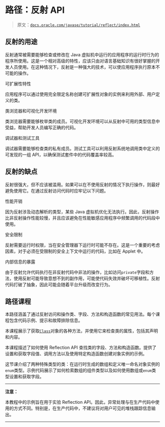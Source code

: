 # 路径：反射 API

> 原文：[`docs.oracle.com/javase/tutorial/reflect/index.html`](https://docs.oracle.com/javase/tutorial/reflect/index.html)

## 反射的用途

反射通常被需要能够检查或修改在 Java 虚拟机中运行的应用程序的运行时行为的程序所使用。这是一个相对高级的特性，应该只由对语言基础知识有很好掌握的开发人员使用。在这种情况下，反射是一种强大的技术，可以使应用程序执行原本不可能的操作。

可扩展性特性

应用程序可以通过使用完全限定名称创建可扩展性对象的实例来利用外部、用户定义的类。

类浏览器和可视化开发环境

类浏览器需要能够枚举类的成员。可视化开发环境可以从反射中可用的类型信息中受益，帮助开发人员编写正确的代码。

调试器和测试工具

调试器需要能够检查类的私有成员。测试工具可以利用反射系统地调用类中定义的可发现的一组 API，以确保测试套件中的代码覆盖率较高。

## 反射的缺点

反射很强大，但不应该被滥用。如果可以在不使用反射的情况下执行操作，则最好避免使用它。在通过反射访问代码时应牢记以下问题。

性能开销

因为反射涉及动态解析的类型，某些 Java 虚拟机优化无法执行。因此，反射操作比非反射操作性能较慢，并且应该避免在性能敏感应用程序中频繁调用的代码段中使用。

安全限制

反射需要运行时权限，当在安全管理器下运行时可能不存在。这是一个重要的考虑因素，对于必须在受限制的安全上下文中运行的代码，比如在 Applet 中。

内部信息的暴露

由于反射允许代码执行在非反射代码中非法的操作，比如访问`private`字段和方法，使用反射可能导致意想不到的副作用，可能使代码失效并破坏可移植性。反射代码打破了抽象，因此可能会随着平台升级而改变行为。

## 路径课程

本路径涵盖了通过反射访问和操作类、字段、方法和构造函数的常见用法。每个课程包含代码示例、提示和故障排除信息。



本课程展示了获取[`Class`](https://docs.oracle.com/javase/8/docs/api/java/lang/Class.html)对象的各种方法，并使用它来检查类的属性，包括其声明和内容。



本课程描述了如何使用 Reflection API 查找类的字段、方法和构造函数。提供了设置和获取字段值、调用方法以及使用特定构造函数创建对象实例的示例。



这节课介绍了两种特殊类型的类：在运行时生成的数组和定义唯一命名对象实例的`enum`类型。示例代码展示了如何检索数组的组件类型以及如何使用数组或`enum`类型设置和获取字段。

* * *

**注意：**

本教程中的示例旨在用于实验 Reflection API。因此，异常处理与在生产代码中使用的方式不同。特别是，在生产代码中，不建议将对用户可见的堆栈跟踪信息输出。

* * *
